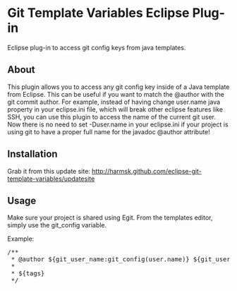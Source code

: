 Git Template Variables Eclipse Plug-in
======================================

Eclipse plug-in to access git config keys from java templates.

About
-----

This plugin allows you to access any git config key inside of a Java template from Eclipse. This can be useful if you want to match the @author with the git commit author. For example, instead of having change user.name java property in your eclipse.ini file, which will break other eclipse features like SSH, you can use this plugin to access the name of the current git user. Now there is no need to set -Duser.name in your eclipse.ini if your project is using git to have a proper full name for the javadoc @author attribute!

Installation
------------

Grab it from this update site: http://harmsk.github.com/eclipse-git-template-variables/updatesite

Usage
-----

Make sure your project is shared using Egit. From the templates editor, simply use the git_config variable.

Example:
<pre>
/**
 * @author ${git_user_name:git_config(user.name)} ${git_user_email:git_config(user.email)}
 *
 * ${tags}
 */
</pre>